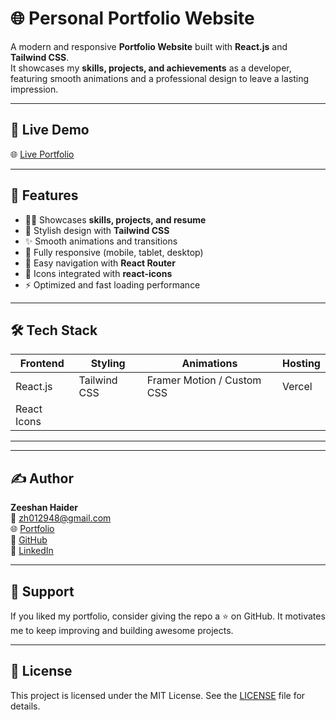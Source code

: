 # 🌐 Personal Portfolio Website

A modern and responsive **Portfolio Website** built with **React.js** and **Tailwind CSS**.  
It showcases my **skills, projects, and achievements** as a developer, featuring smooth animations and a professional design to leave a lasting impression.

---

## 🚀 Live Demo

🌐 [Live Portfolio](https://m-zeeshan-haider.vercel.app/)  

---

## 📸 Features

- 🧑‍💻 Showcases **skills, projects, and resume**
- 🎨 Stylish design with **Tailwind CSS**
- ✨ Smooth animations and transitions
- 📱 Fully responsive (mobile, tablet, desktop)
- 🔗 Easy navigation with **React Router**
- 🌟 Icons integrated with **react-icons**
- ⚡ Optimized and fast loading performance

---

## 🛠️ Tech Stack

| Frontend      | Styling       | Animations | Hosting |
|---------------|--------------|------------|---------|
| React.js      | Tailwind CSS | Framer Motion / Custom CSS | Vercel |
| React Icons   |              |            |         |

---








---

## ✍️ Author

**Zeeshan Haider**  
📧 zh012948@gmail.com  
🌐 [Portfolio](https://m-zeeshan-haider.vercel.app/)  
🐙 [GitHub](https://github.com/zh012948)  
💼 [LinkedIn](https://www.linkedin.com/in/m-zeeshan-haider-606bb3284/)

---

## 🤝 Support

If you liked my portfolio, consider giving the repo a ⭐️ on GitHub. It motivates me to keep improving and building awesome projects.  

---

## 📄 License

This project is licensed under the MIT License. See the [LICENSE](LICENSE) file for details.
